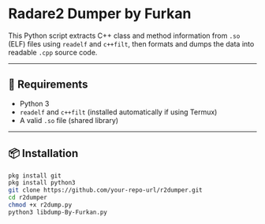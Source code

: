 # Radare2 Dumper by Furkan

This Python script extracts C++ class and method information from `.so` (ELF) files using `readelf` and `c++filt`, then formats and dumps the data into readable `.cpp` source code.

---

## 🧩 Requirements

- Python 3
- `readelf` and `c++filt` (installed automatically if using Termux)
- A valid `.so` file (shared library)

---

## 📦 Installation

```bash
pkg install git
pkg install python3
git clone https://github.com/your-repo-url/r2dumper.git
cd r2dumper
chmod +x r2dump.py
python3 libdump-By-Furkan.py
